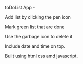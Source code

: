 toDoList App -

Add list by clicking the pen icon

Mark green list that are done

Use the garbage icon to delete it

Include date and time on top.

Built using html css amd javascript.
